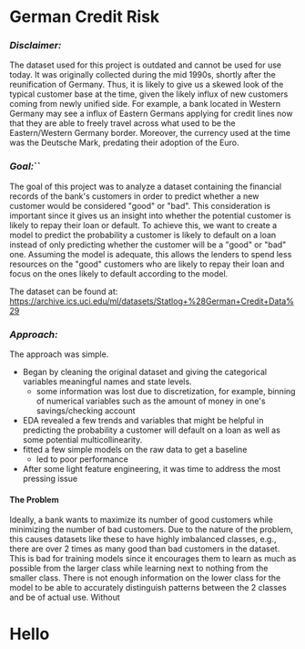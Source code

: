 # German Credit Risk

### _Disclaimer:_
The dataset used for this project is outdated and cannot be used for use today. It was originally collected during the mid 1990s, shortly after the reunification of Germany. Thus, it is likely to give us a skewed look of the typical customer base at the time, given the likely influx of new customers coming from newly unified side. For example, a bank located in Western Germany may see a influx of Eastern Germans applying for credit lines now that they are able to freely travel across what used to be the Eastern/Western Germany border. Moreover, the currency used at the time was the Deutsche Mark, predating their adoption of the Euro.

### _Goal:_``
The goal of this project was to analyze a dataset containing the financial records of the bank's customers in order to predict whether a new customer would be considered "good" or "bad". This consideration is important since it gives us an insight into whether the potential customer is likely to repay their loan or default. To achieve this, we want to create a model to predict the probability a customer is likely to default on a loan instead of only predicting whether the customer will be a "good" or "bad" one. Assuming the model is adequate, this allows the lenders to spend less resources on the "good" customers who are likely to repay their loan and focus on the ones likely to default according to the model.


The dataset can be found at: https://archive.ics.uci.edu/ml/datasets/Statlog+%28German+Credit+Data%29


### _Approach:_
The approach was simple.
- Began by cleaning the original dataset and giving the categorical variables meaningful names and state levels.
  - some information was lost due to discretization, for example, binning of numerical variables such as the amount of money in one's savings/checking account
- EDA revealed a few trends and variables that might be helpful in predicting the probability a customer will default on a loan as well as some potential multicollinearity.
- fitted a few simple models on the raw data to get a baseline
  - led to poor performance
- After some light feature engineering, it was time to address the most pressing issue

#### The Problem
Ideally, a bank wants to maximize its number of good customers while minimizing the number of bad customers. Due to the nature of the problem, this causes datasets like these to have highly imbalanced classes, e.g., there are over 2 times as many good than bad customers in the dataset. This is bad for training models since it encourages them to learn as much as possible from the larger class while learning next to nothing from the smaller class. There is not enough information on the lower class for the model to be able to accurately distinguish patterns between the 2 classes and be of actual use. Without


# Hello
